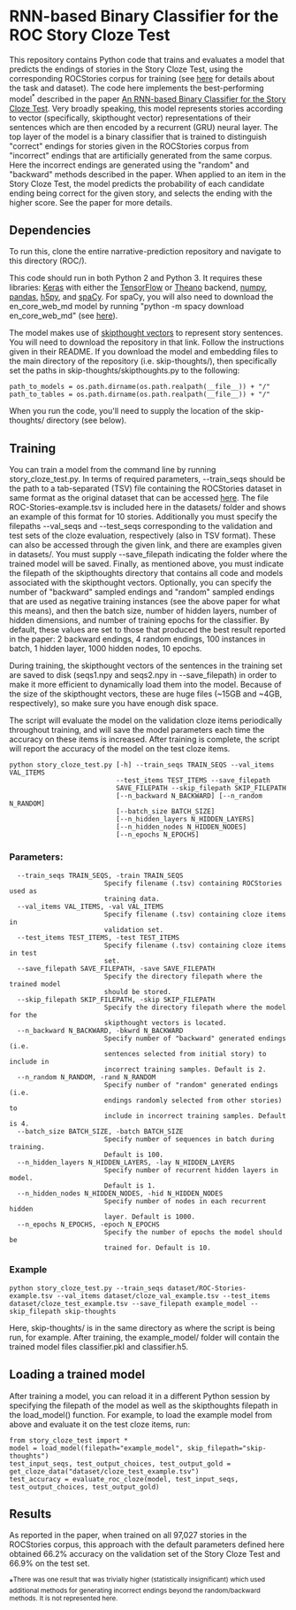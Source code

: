 # RNN-based Binary Classifier for the ROC Story Cloze Test
This repository contains Python code that trains and evaluates a model that predicts the endings of stories in the Story Cloze Test, using the corresponding ROCStories corpus for training (see [here](http://cs.rochester.edu/nlp/rocstories/) for details about the task and dataset). The code here implements the best-performing model<sup>*</sup> described in the paper [An RNN-based Binary Classifier for the Story Cloze Test](https://roemmele.github.io/publications/eacl2017_storyclozetest_cameraready.pdf). Very broadly speaking, this model represents stories according to vector (specifically, skipthought vector) representations of their sentences which are then encoded by a recurrent (GRU) neural layer. The top layer of the model is a binary classifier that is trained to distinguish "correct" endings for stories given in the ROCStories corpus from "incorrect" endings that are artificially generated from the same corpus. Here the incorrect endings are generated using the "random" and "backward" methods described in the paper. When applied to an item in the Story Cloze Test, the model predicts the probability of each candidate ending being correct for the given story, and selects the ending with the higher score. See the paper for more details.

## Dependencies

To run this, clone the entire narrative-prediction repository and navigate to this directory (ROC/). 

This code should run in both Python 2 and Python 3. It requires these libraries: [Keras](keras.io) with either the [TensorFlow](https://www.tensorflow.org/) or [Theano](http://deeplearning.net/software/theano/) backend, [numpy](numpy.org), [pandas](http://pandas.pydata.org/), [h5py](http://www.h5py.org/), and [spaCy](https://spacy.io/). For spaCy, you will also need to download the en_core_web_md model by running "python -m spacy download en_core_web_md" (see [here](https://spacy.io/models/en#en_core_web_md)).

The model makes use of [skipthought vectors](https://github.com/ryankiros/skip-thoughts) to represent story sentences. You will need to download the repository in that link. Follow the instructions given in their README. If you download the model and embedding files to the main directory of the repository (i.e. skip-thoughts/), then specifically set the paths in skip-thoughts/skipthoughts.py to the following:

```
path_to_models = os.path.dirname(os.path.realpath(__file__)) + "/"
path_to_tables = os.path.dirname(os.path.realpath(__file__)) + "/"
```

When you run the code, you'll need to supply the location of the skip-thoughts/ directory (see below).

## Training

You can train a model from the command line by running story_cloze_test.py. In terms of required parameters, --train_seqs should be the path to a tab-separated (TSV) file containing the ROCStories dataset in same format as the original dataset that can be accessed [here](http://cs.rochester.edu/nlp/rocstories/). The file ROC-Stories-example.tsv is included here in the datasets/ folder and shows an example of this format for 10 stories. Additionally you must specify the filepaths --val_seqs and --test_seqs corresponding to the validation and test sets of the cloze evaluation, respectively (also in TSV format). These can also be accessed through the given link, and there are examples given in datasets/. You must supply --save_filepath indicating the folder where the trained model will be saved. Finally, as mentioned above, you must indicate the filepath of the skipthoughts directory that contains all code and models associated with the skipthought vectors. Optionally, you can specify the number of "backward" sampled endings and "random" sampled endings that are used as negative training instances (see the above paper for what this means), and then the batch size, number of hidden layers, number of hidden dimensions, and number of training epochs for the classifier. By default, these values are set to those that produced the best result reported in the paper: 2 backward endings, 4 random endings, 100 instances in batch, 1 hidden layer, 1000 hidden nodes, 10 epochs.

During training, the skipthought vectors of the sentences in the training set are saved to disk (seqs1.npy and seqs2.npy in --save_filepath) in order to make it more efficient to dynamically load them into the model. Because of the size of the skipthought vectors, these are huge files (~15GB and ~4GB, respectively), so make sure you have enough disk space.

The script will evaluate the model on the validation cloze items periodically throughout training, and will save the model parameters each time the accuracy on these items is increased. After training is complete, the script will report the accuracy of the model on the test cloze items.

```
python story_cloze_test.py [-h] --train_seqs TRAIN_SEQS --val_items VAL_ITEMS
                           --test_items TEST_ITEMS --save_filepath
                           SAVE_FILEPATH --skip_filepath SKIP_FILEPATH
                           [--n_backward N_BACKWARD] [--n_random N_RANDOM]
                           [--batch_size BATCH_SIZE]
                           [--n_hidden_layers N_HIDDEN_LAYERS]
                           [--n_hidden_nodes N_HIDDEN_NODES]
                           [--n_epochs N_EPOCHS]
```
### Parameters:
```
  --train_seqs TRAIN_SEQS, -train TRAIN_SEQS
                        Specify filename (.tsv) containing ROCStories used as
                        training data.
  --val_items VAL_ITEMS, -val VAL_ITEMS
                        Specify filename (.tsv) containing cloze items in
                        validation set.
  --test_items TEST_ITEMS, -test TEST_ITEMS
                        Specify filename (.tsv) containing cloze items in test
                        set.
  --save_filepath SAVE_FILEPATH, -save SAVE_FILEPATH
                        Specify the directory filepath where the trained model
                        should be stored.
  --skip_filepath SKIP_FILEPATH, -skip SKIP_FILEPATH
                        Specify the directory filepath where the model for the
                        skipthought vectors is located.
  --n_backward N_BACKWARD, -bkwrd N_BACKWARD
                        Specify number of "backward" generated endings (i.e.
                        sentences selected from initial story) to include in
                        incorrect training samples. Default is 2.
  --n_random N_RANDOM, -rand N_RANDOM
                        Specify number of "random" generated endings (i.e.
                        endings randomly selected from other stories) to
                        include in incorrect training samples. Default is 4.
  --batch_size BATCH_SIZE, -batch BATCH_SIZE
                        Specify number of sequences in batch during training.
                        Default is 100.
  --n_hidden_layers N_HIDDEN_LAYERS, -lay N_HIDDEN_LAYERS
                        Specify number of recurrent hidden layers in model.
                        Default is 1.
  --n_hidden_nodes N_HIDDEN_NODES, -hid N_HIDDEN_NODES
                        Specify number of nodes in each recurrent hidden
                        layer. Default is 1000.
  --n_epochs N_EPOCHS, -epoch N_EPOCHS
                        Specify the number of epochs the model should be
                        trained for. Default is 10.
```
### Example
```
python story_cloze_test.py --train_seqs dataset/ROC-Stories-example.tsv --val_items dataset/cloze_val_example.tsv --test_items dataset/cloze_test_example.tsv --save_filepath example_model --skip_filepath skip-thoughts
```

Here, skip-thoughts/ is in the same directory as where the script is being run, for example. After training, the example_model/ folder will contain the trained model files classifier.pkl and classifier.h5.

## Loading a trained model

After training a model, you can reload it in a different Python session by specifying the filepath of the model as well as the skipthoughts filepath in the load_model() function. For example, to load the example model from above and evaluate it on the test cloze items, run:

```
from story_cloze_test import *
model = load_model(filepath="example_model", skip_filepath="skip-thoughts")
test_input_seqs, test_output_choices, test_output_gold = get_cloze_data("dataset/cloze_test_example.tsv")
test_accuracy = evaluate_roc_cloze(model, test_input_seqs, test_output_choices, test_output_gold)
```

## Results

As reported in the paper, when trained on all 97,027 stories in the ROCStories corpus, this approach with the default parameters defined here obtained 66.2% accuracy on the validation set of the Story Cloze Test and 66.9% on the test set.

*<sup>There was one result that was trivially higher (statistically insignificant) which used additional methods for generating incorrect endings beyond the random/backward methods. It is not represented here. </sup>




